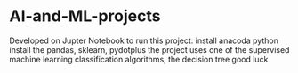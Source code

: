# AI-and-ML-projects
Developed on Jupter Notebook
to run this project:
install anacoda python
install the pandas, sklearn, pydotplus
the project uses one of the supervised machine learning classification algorithms, the decision tree
good luck
